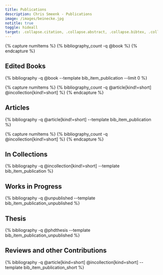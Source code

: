 ```yaml
---
title: Publications
description: Chris Smeenk - Publications
image: /images/beinecke.jpg
notitle: true
toggle: hideall
target: .collapse.citation, .collapse.abstract, .collapse.bibtex, .collapse.fullentry
---
```


{% capture numItems %}
{% bibliography_count -q @book %}
{% endcapture %}
 
<h2 class="bibliography" style="counter-reset:bibitem {{numItems|plus:1}}">
	<a class="plus-icon minus" data-toggle="collapse"  data-target=".collapse.editedbooks" data-text="Collapse">Edited Books</a>&nbsp;
</h2>

<div class="collapse editedbooks show">
{% bibliography -q @book --template bib_item_publication --limit 0 %}
</div>



{% capture numItems %}
{% bibliography_count -q @article[kind!=short] @incollection[kind!=short] %}
{% endcapture %}

<p></p>
<h2 class="bibliography" style="counter-reset:bibitem {{numItems|plus:1}}">
	<a class="plus-icon minus" data-toggle="collapse"  data-target=".collapse.articles" data-text="Collapse">Articles</a></h2>

<div class="articles collapse show">
{% bibliography -q @article[kind!=short] --template bib_item_publication %}
</div>

{% capture numItems %}
{% bibliography_count -q @incollection[kind!=short] %}
{% endcapture %}

<p></p>
<h2 class="bibliography" style="counter-reset:bibitem {{numItems|plus:1}}">
	<a class="plus-icon minus" data-toggle="collapse"  data-target=".collapse.articles" data-text="Collapse">In Collections</a></h2>

<div class="articles collapse show">
{% bibliography -q @incollection[kind!=short] --template bib_item_publication %}
</div>



<p></p>
<h2 class="bibliography">
	<a class="plus-icon minus" data-toggle="collapse"  data-target=".collapse.wip" data-text="Collapse">Works in Progress</a></h2>

<div class="nolisting collapse wip show">
{% bibliography -q @unpublished --template bib_item_publication_unpublished %}
</div>

<p></p>
<h2 class="bibliography">
	<a class="plus-icon minus" data-toggle="collapse"  data-target=".collapse.phd" data-text="Collapse">Thesis</a></h2>

<div class="nolisting collapse phd show">
{% bibliography -q @phdthesis --template bib_item_publication_unpublished %}
</div>

<p></p>
<h2 class="bibliography">
	<a class="plus-icon minus" data-toggle="collapse"  data-target=".collapse.shortarticles" data-text="Collapse">Reviews and other Contributions</a></h2>

<div class="nolisting collapse shortarticles show">
{% bibliography -q @article[kind=short] @incollection[kind=short] --template bib_item_publication_short %}
</div>

